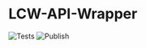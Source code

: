# LCW-API-Wrapper

![Tests](https://github.com/PlayErphil/LCW-API-Wrapper/actions/workflows/publish.yml/badge.svg)
![Publish](https://github.com/PlayErphil/LCW-API-Wrapper/actions/workflows/publish.yml/badge.svg)